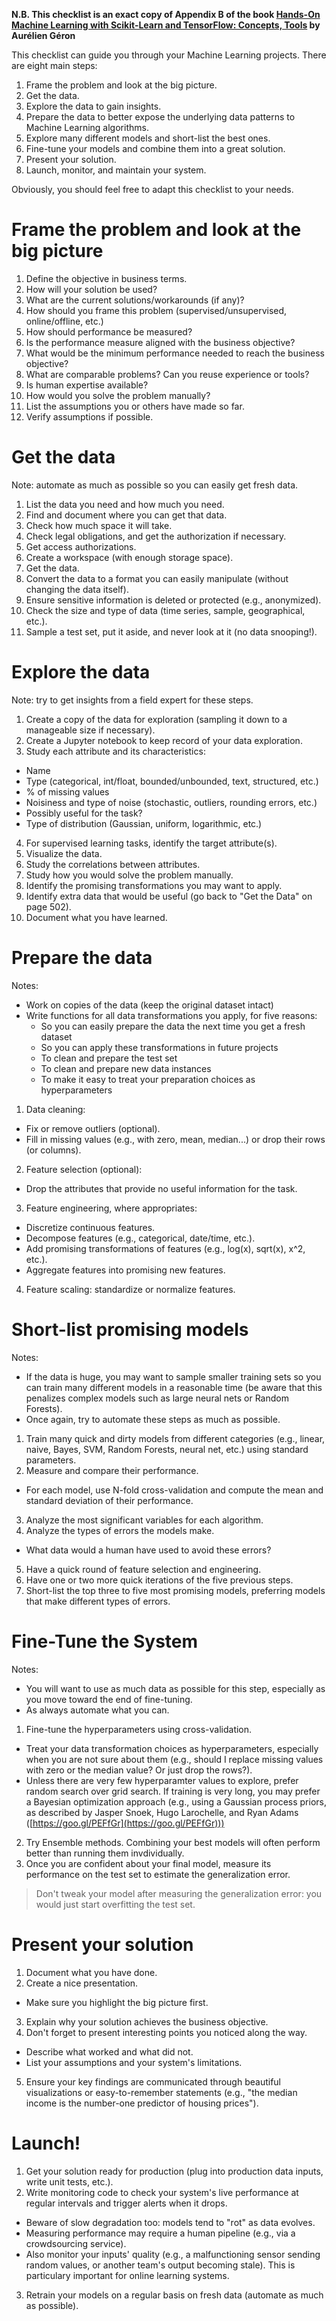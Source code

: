 **N.B. This checklist is an exact copy of Appendix B of the book  [Hands-On Machine Learning with Scikit-Learn and TensorFlow: Concepts, Tools](https://www.amazon.ca/Hands-Machine-Learning-Scikit-Learn-TensorFlow/dp/1491962291) by Aurélien Géron**  

This checklist can guide you through your Machine Learning projects. There are eight main steps:  

1. Frame the problem and look at the big picture.  
2. Get the data.  
3. Explore the data to gain insights.  
4. Prepare the data to better expose the underlying data patterns to Machine Learning algorithms.  
5. Explore many different models and short-list the best ones.  
6. Fine-tune your models and combine them into a great solution.  
7. Present your solution.  
8. Launch, monitor, and maintain your system.  

Obviously, you should feel free to adapt this checklist to your needs.  

# Frame the problem and look at the big picture  
1. Define the objective in business terms.  
2. How will your solution be used?  
3. What are the current solutions/workarounds (if any)?  
4. How should you frame this problem (supervised/unsupervised, online/offline, etc.)  
5. How should performance be measured?  
6. Is the performance measure aligned with the business objective?  
7. What would be the minimum performance needed to reach the business objective?  
8. What are comparable problems? Can you reuse experience or tools?  
9. Is human expertise available?  
10. How would you solve the problem manually?  
11. List the assumptions you or others have made so far.  
12. Verify assumptions if possible.  

# Get the data   
Note: automate as much as possible so you can easily get fresh data.  

1. List the data you need and how much you need.  
2. Find and document where you can get that data.  
3. Check how much space it will take.  
4. Check legal obligations, and get the authorization if necessary.  
5. Get access authorizations.  
6. Create a workspace (with enough storage space).  
7. Get the data.  
8. Convert the data to a format you can easily manipulate (without changing the data itself).  
9. Ensure sensitive information is deleted or protected (e.g., anonymized). 
10. Check the size and type of data (time series, sample, geographical, etc.).  
11. Sample a test set, put it aside, and never look at it (no data snooping!).    

# Explore the data  
Note: try to get insights from a field expert for these steps.  

1. Create a copy of the data for exploration (sampling it down to a manageable size if necessary).
2. Create a Jupyter notebook to keep record of your data exploration.  
3. Study each attribute and its characteristics:  
  - Name  
  - Type (categorical, int/float, bounded/unbounded, text, structured, etc.)
  - % of missing values  
  - Noisiness and type of noise (stochastic, outliers, rounding errors, etc.)
  - Possibly useful for the task?  
  - Type of distribution (Gaussian, uniform, logarithmic, etc.)
4. For supervised learning tasks, identify the target attribute(s).
5. Visualize the data.  
6. Study the correlations between attributes.  
7. Study how you would solve the problem manually.  
8. Identify the promising transformations you may want to apply.  
9. Identify extra data that would be useful (go back to "Get the Data" on page 502).  
10. Document what you have learned.  

# Prepare the data  
Notes:  
  - Work on copies of the data (keep the original dataset intact)
  - Write functions for all data transformations you apply, for five reasons:  
    - So you can easily prepare the data the next time you get a fresh dataset  
    - So you can apply these transformations in future projects  
    - To clean and prepare the test set  
    - To clean and prepare new data instances  
    - To make it easy to treat your preparation choices as hyperparameters  

1. Data cleaning:  
  - Fix or remove outliers (optional).  
  - Fill in missing values (e.g., with zero, mean, median...) or drop their rows (or columns).  
2. Feature selection (optional):  
  - Drop the attributes that provide no useful information for the task.  
3. Feature engineering, where appropriates:  
  - Discretize continuous features.  
  - Decompose features (e.g., categorical, date/time, etc.).  
  - Add promising transformations of features (e.g., log(x), sqrt(x), x^2, etc.).
  - Aggregate features into promising new features.  
4. Feature scaling: standardize or normalize features.  

# Short-list promising models  
Notes: 
  - If the data is huge, you may want to sample smaller training sets so you can train many different models in a reasonable time (be aware that this penalizes complex models such as large neural nets or Random Forests).  
  - Once again, try to automate these steps as much as possible.  
1. Train many quick and dirty models from different categories (e.g., linear, naive, Bayes, SVM, Random Forests, neural net, etc.) using standard parameters.  
2. Measure and compare their performance.  
  - For each model, use N-fold cross-validation and compute the mean and standard deviation of their performance. 
3. Analyze the most significant variables for each algorithm.  
4. Analyze the types of errors the models make.  
  - What data would a human have used to avoid these errors?  
5. Have a quick round of feature selection and engineering.  
6. Have one or two more quick iterations of the five previous steps.  
7. Short-list the top three to five most promising models, preferring models that make different types of errors.  

# Fine-Tune the System  
Notes:  
  - You will want to use as much data as possible for this step, especially as you move toward the end of fine-tuning.   
  - As always automate what you can.  
1. Fine-tune the hyperparameters using cross-validation.  
  - Treat your data transformation choices as hyperparameters, especially when you are not sure about them (e.g., should I replace missing values with zero or the median value? Or just drop the rows?).  
  - Unless there are very few hyperparamter values to explore, prefer random search over grid search. If training is very long, you may prefer a Bayesian optimization approach (e.g., using a Gaussian process priors, as described by Jasper Snoek, Hugo Larochelle, and Ryan Adams ([https://goo.gl/PEFfGr](https://goo.gl/PEFfGr)))  
2. Try Ensemble methods. Combining your best models will often perform better than running them invdividually.  
3. Once you are confident about your final model, measure its performance on the test set to estimate the generalization error.

> Don't tweak your model after measuring the generalization error: you would just start overfitting the test set.  
  
# Present your solution  
1. Document what you have done.  
2. Create a nice presentation.  
  - Make sure you highlight the big picture first.  
3. Explain why your solution achieves the business objective.  
4. Don't forget to present interesting points you noticed along the way.  
  - Describe what worked and what did not.  
  - List your assumptions and your system's limitations.  
5. Ensure your key findings are communicated through beautiful visualizations or easy-to-remember statements (e.g., "the median income is the number-one predictor of housing prices").  

# Launch!  
1. Get your solution ready for production (plug into production data inputs, write unit tests, etc.).  
2. Write monitoring code to check your system's live performance at regular intervals and trigger alerts when it drops.  
  - Beware of slow degradation too: models tend to "rot" as data evolves.  
  - Measuring performance may require a human pipeline (e.g., via a crowdsourcing service).  
  - Also monitor your inputs' quality (e.g., a malfunctioning sensor sending random values, or another team's output becoming stale). This is  particulary important for online learning systems.  
3. Retrain your models on a regular basis on fresh data (automate as much as possible).  


